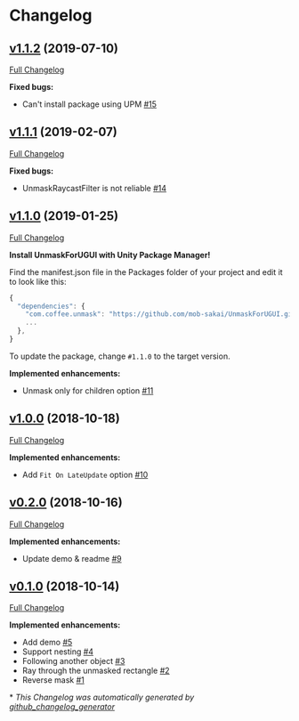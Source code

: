 # Changelog

## [v1.1.2](https://github.com/mob-sakai/UnmaskForUGUI/tree/v1.1.2) (2019-07-10)

[Full Changelog](https://github.com/mob-sakai/UnmaskForUGUI/compare/v1.1.1...v1.1.2)

**Fixed bugs:**

- Can't install package using UPM [\#15](https://github.com/mob-sakai/UnmaskForUGUI/issues/15)

## [v1.1.1](https://github.com/mob-sakai/UnmaskForUGUI/tree/v1.1.1) (2019-02-07)

[Full Changelog](https://github.com/mob-sakai/UnmaskForUGUI/compare/v1.1.0...v1.1.1)

**Fixed bugs:**

- UnmaskRaycastFilter is not reliable [\#14](https://github.com/mob-sakai/UnmaskForUGUI/issues/14)

## [v1.1.0](https://github.com/mob-sakai/UnmaskForUGUI/tree/v1.1.0) (2019-01-25)

[Full Changelog](https://github.com/mob-sakai/UnmaskForUGUI/compare/1.1.0...v1.1.0)

**Install UnmaskForUGUI with Unity Package Manager!**

Find the manifest.json file in the Packages folder of your project and edit it to look like this:
```js
{
  "dependencies": {
    "com.coffee.unmask": "https://github.com/mob-sakai/UnmaskForUGUI.git#1.1.0",
    ...
  },
}
```
To update the package, change `#1.1.0` to the target version.

**Implemented enhancements:**

- Unmask only for children option [\#11](https://github.com/mob-sakai/UnmaskForUGUI/issues/11)

## [v1.0.0](https://github.com/mob-sakai/UnmaskForUGUI/tree/v1.0.0) (2018-10-18)

[Full Changelog](https://github.com/mob-sakai/UnmaskForUGUI/compare/v0.2.0...v1.0.0)

**Implemented enhancements:**

- Add `Fit On LateUpdate` option [\#10](https://github.com/mob-sakai/UnmaskForUGUI/issues/10)

## [v0.2.0](https://github.com/mob-sakai/UnmaskForUGUI/tree/v0.2.0) (2018-10-16)

[Full Changelog](https://github.com/mob-sakai/UnmaskForUGUI/compare/v0.1.0...v0.2.0)

**Implemented enhancements:**

- Update demo & readme [\#9](https://github.com/mob-sakai/UnmaskForUGUI/issues/9)

## [v0.1.0](https://github.com/mob-sakai/UnmaskForUGUI/tree/v0.1.0) (2018-10-14)

[Full Changelog](https://github.com/mob-sakai/UnmaskForUGUI/compare/987e437b26b83a78d6f54d6cc6778c3181e8e5dc...v0.1.0)

**Implemented enhancements:**

- Add demo [\#5](https://github.com/mob-sakai/UnmaskForUGUI/issues/5)
- Support nesting [\#4](https://github.com/mob-sakai/UnmaskForUGUI/issues/4)
- Following another object [\#3](https://github.com/mob-sakai/UnmaskForUGUI/issues/3)
- Ray through the unmasked rectangle [\#2](https://github.com/mob-sakai/UnmaskForUGUI/issues/2)
- Reverse mask [\#1](https://github.com/mob-sakai/UnmaskForUGUI/issues/1)



\* *This Changelog was automatically generated by [github_changelog_generator](https://github.com/skywinder/Github-Changelog-Generator)*